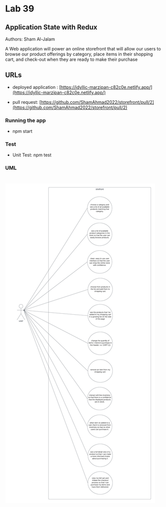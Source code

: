 # Lab 39

## Application State with Redux

Authors: Sham Al-Jalam

A Web application will power an online storefront that will allow our users to browse our product offerings by category, place items in their shopping cart, and check-out when they are ready to make their purchase

## URLs

* deployed application : [https://idyllic-marzipan-c82c0e.netlify.app/](https://idyllic-marzipan-c82c0e.netlify.app/)

* pull request: [https://github.com/ShamAhmad2022/storefront/pull/2](https://github.com/ShamAhmad2022/storefront/pull/2)

### Running the app

* npm start

### Test

* Unit Test: npm test

### UML

![WML](./src/images/storefront(4).png)
=======
